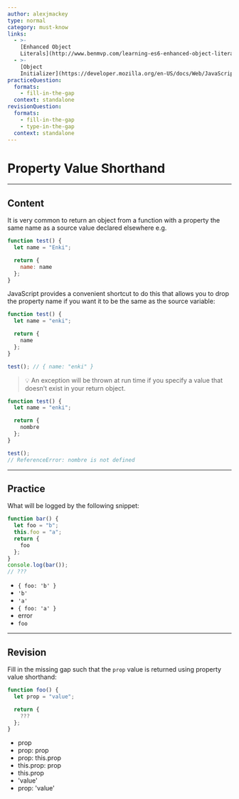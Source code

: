 ```yaml
---
author: alexjmackey
type: normal
category: must-know
links:
  - >-
    [Enhanced Object
    Literals](http://www.benmvp.com/learning-es6-enhanced-object-literals/){website}
  - >-
    [Object
    Initializer](https://developer.mozilla.org/en-US/docs/Web/JavaScript/Reference/Operators/Object_initializer){documentation}
practiceQuestion:
  formats:
    - fill-in-the-gap
  context: standalone
revisionQuestion:
  formats:
    - fill-in-the-gap
    - type-in-the-gap
  context: standalone
---
```


# Property Value Shorthand


---

## Content

It is very common to return an object from a function with a property the same name as a source value declared elsewhere e.g.

```javascript
function test() {
  let name = "Enki";

  return {
    name: name
  };
}
```

JavaScript provides a convenient shortcut to do this that allows you to drop the property name if you want it to be the same as the source variable:

```javascript
function test() {
  let name = "enki";

  return {
    name
  };
}

test(); // { name: "enki" }
```

> 💡 An exception will be thrown at run time if you specify a value that doesn’t exist in your return object.

```js
function test() {
  let name = "enki";

  return {
    nombre
  };
}

test(); 
// ReferenceError: nombre is not defined
```


---

## Practice

What will be logged by the following snippet:

```javascript
function bar() {
  let foo = "b";
  this.foo = "a";
  return {
    foo
  };
}
console.log(bar());
// ???
```

- `{ foo: 'b' }`
- `'b'`
- `'a'`
- `{ foo: 'a' }`
- error
- `foo`


---

## Revision

Fill in the missing gap such that the `prop` value is returned using property value shorthand:

```javascript
function foo() {
  let prop = "value";

  return {
    ???
  };
}
```

- prop
- prop: prop
- prop: this.prop
- this.prop: prop
- this.prop
- 'value'
- prop: 'value'
 
